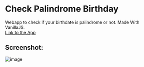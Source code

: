 # Check Palindrome Birthday
Webapp to check if your birthdate is palindrome or not. Made With VanillaJS.<br>
[Link to the App](https://letscheckbirthdaypalindrome.netlify.app/ "Palindrome Birthday")


## Screenshot:
![image](https://user-images.githubusercontent.com/62604823/219695204-2700b3fb-229a-411a-ac99-e1a5b60dad2c.png)


